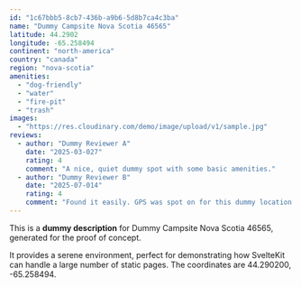```yaml
---
id: "1c67bbb5-8cb7-436b-a9b6-5d8b7ca4c3ba"
name: "Dummy Campsite Nova Scotia 46565"
latitude: 44.2902
longitude: -65.258494
continent: "north-america"
country: "canada"
region: "nova-scotia"
amenities:
  - "dog-friendly"
  - "water"
  - "fire-pit"
  - "trash"
images:
  - "https://res.cloudinary.com/demo/image/upload/v1/sample.jpg"
reviews:
  - author: "Dummy Reviewer A"
    date: "2025-03-027"
    rating: 4
    comment: "A nice, quiet dummy spot with some basic amenities."
  - author: "Dummy Reviewer B"
    date: "2025-07-014"
    rating: 4
    comment: "Found it easily. GPS was spot on for this dummy location."
---
```


This is a **dummy description** for Dummy Campsite Nova Scotia 46565, generated for the proof of concept.

It provides a serene environment, perfect for demonstrating how SvelteKit can handle a large number of static pages. The coordinates are 44.290200, -65.258494.

